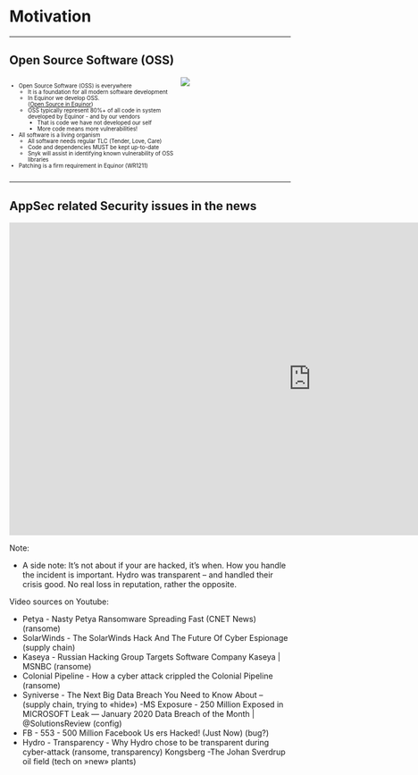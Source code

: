 <!-- .slide: data-background-image="./content/images/appsec-icon.svg" data-background-size="7%" data-background-position="right 2% top 2%"-->
<!-- markdownlint-disable MD033 -->

# Motivation

---

## Open Source Software (OSS)

<div style="display: grid;grid-column-gap: 1%; grid-auto-columns: 60% 40%;">

<div  style="grid-area: 1 / 1; font-size: 0.7em;">

- Open Source Software (OSS) is everywhere
  - It is a foundation for all modern software development​
  - In Equinor we develop OSS. </br>([Open Source in Equinor](https://opensource.app.radix.equinor.com/))
  - OSS typically represent 80%+ of all code in system developed by Equinor - and by our vendors
    - That is code we have not developed our self
    - More code means more vulnerabilities!
- All software is a living organism
  - All software needs regular TLC (Tender, Love, Care)
  - Code and dependencies MUST be kept up-to-date
  - Snyk will assist in identifying known vulnerability of OSS libraries
- Patching is a firm requirement in Equinor (WR1211)

</div>

<div  style="grid-area: 1 / 2;"><image src="./content/images/npm_vulnerabilities.png"/></div>

</div>

---

## AppSec related Security issues in the news  <!-- .element: style="font-size:0.9em"-->

<!-- Video -->
<iframe width="1080" height="560" src="https://www.youtube-nocookie.com/embed/5HnS1zMnUJ4 " title="Secure Code Intro" frameborder="0"  allowfullscreen></iframe>

Note:

- A side note: It’s not about if your are hacked, it’s when. How you handle the incident is important. Hydro was transparent – and handled their crisis good. No real loss in reputation, rather the opposite.

Video sources on Youtube:

- Petya - Nasty Petya Ransomware Spreading Fast (CNET News) (ransome)
- SolarWinds - The SolarWinds Hack And The Future Of Cyber Espionage (supply chain)
- Kaseya - Russian Hacking Group Targets Software Company Kaseya | MSNBC (ransome)
- Colonial Pipeline - How a cyber attack crippled the Colonial Pipeline (ransome)
- Syniverse - The Next Big Data Breach You Need to Know About – (supply chain, trying to «hide»)
-MS Exposure - 250 Million Exposed in MICROSOFT Leak — January 2020 Data Breach of the Month | @SolutionsReview (config)
- FB - 553 - 500 Million Facebook Us ers Hacked! (Just Now) (bug?)
- Hydro - Transparency - Why Hydro chose to be transparent during cyber-attack (ransome, transparency)
Kongsberg -The Johan Sverdrup oil field (tech on »new» plants)
